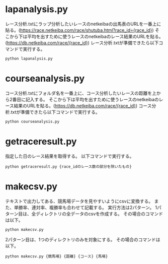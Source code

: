 # lapanalysis.py
レース分析.txtにラップ分析したいレースのnetkeibaの出馬表のURLを一番上に貼る。(https://race.netkeiba.com/race/shutuba.html?race_id={race_id})
そこから下は平均を出すために使うレースのnetkeibaのレース結果のURLを貼る。(https://db.netkeiba.com/race/{race_id})
レース分析.txtが準備できたら以下コマンドで実行する。
```
python lapanalysis.py
```

# courseanalysis.py
コース分析.txtにフォルダ名を一番上に、コース分析したいレースの距離を上から2番目に記入する。
そこから下は平均を出すために使うレースのnetkeibaのレース結果のURLを貼る。(https://db.netkeiba.com/race/{race_id})
コース分析.txtが準備できたら以下コマンドで実行する。
```
python courseanalysis.py
```

# getraceresult.py
指定した日のレース結果を取得する。
以下コマンドで実行する。
```
python getraceresult.py {race_idのレース数の部分を除いたもの}
```

# makecsv.py
テキストで出力してある、競馬場データを見やすいようにcsvに変換する。
また、単勝率、連対率、複勝率も合わせて記載する。
実行方法は2パターン。
1パターン目は、全ディレクトリの全データのcsvを作成する。
その場合のコマンドは以下。
```
python makecsv.py
```
2パターン目は、1つのディレクトリのみを対象にする。
その場合のコマンドは以下。
```
python makecsv.py {競馬場} {距離} {コース} {馬場}
```